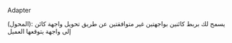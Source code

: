 Adapter 

(المحول): يسمح لك بربط كائنين بواجهتين غير متوافقتين عن طريق تحويل واجهة كائن إلى واجهة يتوقعها العميل
